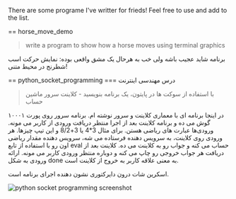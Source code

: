 There are some programe I've writter for frieds! Feel free to use and add to the list.

== horse_move_demo

> write a program to show how a horse moves using terminal graphics

برنامه شاید عجیب باشه ولی خب به هرحال یک مشق واقعی بوده: نمایش حرکت اسب شطرنج در محیط متنی!

== python_socket_programming
=== درس مهندسی اینترنت
> با استفاده از سوکت ها در پایتون، یک برنامه بنویسید - کلاینت سرور ماشین حساب

در اینجا برنامه ای با معماری کلاینت و سرور نوشته ام. برنامه سرور روی پورت ۱۰۰۰۱ گوش می ده و برنامه کلاینت بعد از اجرا منتظر دریافت ورودی از کاربر می مونه. ورودی‌ها عبارت های ریاضی هستن. برای مثال 3*4 یا 3+8/2 و این تیپ چیزها. هر ورودی روی کلاینت، به سرویس دهنده فرستاده می شه، سرویس دهنده مقدار ریاضی اون رو با استفاده از تابع eval حساب می کنه و جواب رو به کلاینت می ده. کلاینت بعد از دریافت هر جواب خروجی رو چاپ می کنه و دوباره منتظر ورودی کاربر می مونه. ارائه ورودی به شکل done به معنی علاقه کاربر به خروج از کلاینت است.

اسکرین شات درون دایرکتوری نشون دهنده اجرای برنامه است.

![python socket programming screenshot](/blob/master/python_socket_programming/python_socket_programming.png?raw=true)


